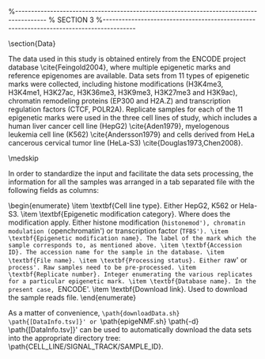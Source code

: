 %----------------------------------------------------------------------------------------
%	SECTION 3
%----------------------------------------------------------------------------------------

\section{Data}

The data used in this study is obtained entirely from the ENCODE project database \cite{Feingold2004}, where multiple epigenetic marks and reference epigenomes are available. Data sets from 11 types of epigenetic marks were collected, including histone modifications (H3K4me3, H3K4me1, H3K27ac, H3K36me3, H3K9me3, H3K27me3 and H3K9ac), chromatin remodeling proteins (EP300 and H2A.Z) and transcription regulation factors (CTCF, POLR2A). Replicate samples for each of the 11 epigenetic marks were used in the three cell lines of study, which includes a human liver cancer cell line (HepG2) \cite{Aden1979}, myelogenous leukemia cell line (K562) \cite{Andersson1979} and cells derived from HeLa cancerous cervical tumor line (HeLa-S3) \cite{Douglas1973,Chen2008}.

\medskip

In order to standardize the input and facilitate the data sets processing, the information for all the samples was arranged in a tab separated file with the following fields as columns:

\begin{enumerate}
    \item \textbf{Cell line type}. Either HepG2, K562 or Hela-S3.
    \item \textbf{Epigenetic modification category}. Where does the modification apply. Either histone modification (`histonemod'), chromatin modulation (`openchromatin') or transcription factor (`TFBS').
    \item \textbf{Epigenetic modification name}. The label of the mark which the sample corresponds to, as mentioned above.
    \item \textbf{Accession ID}. The accession name for the sample in the database.
    \item \textbf{File name}.
    \item \textbf{Processing status}. Either `raw' or `process'. Raw samples need to be pre-processed.
    \item \textbf{Replicate number}. Integer enumerating the various replicates for a particular epigenetic mark.
    \item \textbf{Database name}. In the present case, `ENCODE'.
    \item \textbf{Download link}. Used to download the sample reads file.
\end{enumerate}

As a matter of convenience, `\path{downloadData.sh} \path{[DataInfo.tsv]}' or `\path{epigeNMF.sh} \path{-d}  \path{[DataInfo.tsv]}' can be used to automatically download the data sets into the appropriate directory tree: \path{CELL_LINE/SIGNAL_TRACK/SAMPLE_ID}.